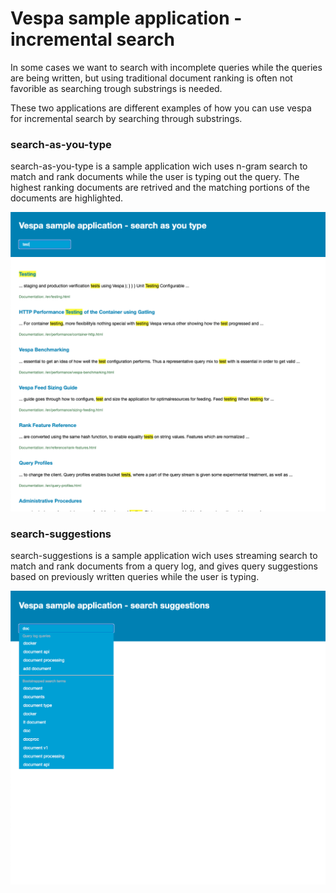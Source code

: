 <!-- Copyright Verizon Media. Licensed under the terms of the Apache 2.0 license. See LICENSE in the project root. -->

# Vespa sample application - incremental search

In some cases we want to search with incomplete queries while the queries are being written, but using traditional document ranking is often not favorible as searching trough substrings is needed.

These two applications are different examples of how you can use vespa for incremental search by searching through substrings.

### search-as-you-type

search-as-you-type is a sample application wich uses n-gram search to match and rank documents while the user is typing out the query. The highest ranking documents are retrived and the matching portions of the documents are highlighted.

![n-gram search](n-gram-search.png)

### search-suggestions

search-suggestions is a sample application wich uses streaming search to match and rank documents from a query log, and gives query suggestions based on previously written queries while the user is typing.

![query suggestions](streaming-search.png)


